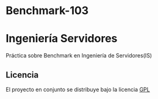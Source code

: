 # Benchmark-103
Ingeniería Servidores  
=================================
Práctica sobre Benchmark en Ingeniería de Servidores(IS)  

Licencia
-----------------------------------
El proyecto en conjunto se distribuye bajo la licencia [GPL](https://github.com/oxcar103/Ingenieria-Servidores/blob/master/LICENSE)
